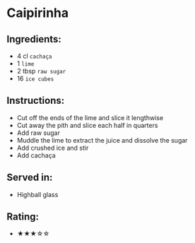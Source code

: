 # Caipirinha

## Ingredients:
- 4 cl `cachaça`
- 1 `lime`
- 2 tbsp `raw sugar`
- 16 `ice cubes`

## Instructions:
- Cut off the ends of the lime and slice it lengthwise
- Cut away the pith and slice each half in quarters
- Add raw sugar
- Muddle the lime to extract the juice and dissolve the sugar
- Add crushed ice and stir
- Add cachaça

## Served in:
- Highball glass

## Rating:
- ★★★☆☆